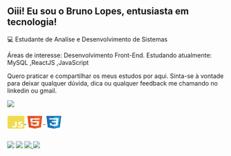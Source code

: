 ## Oiii! Eu sou o Bruno Lopes, entusiasta em tecnologia!

💻 Estudante de Analíse e Desenvolvimento de Sistemas


Áreas de interesse: Desenvolvimento Front-End.
Estudando atualmente: MySQL ,ReactJS ,JavaScript

Quero praticar e compartilhar os meus estudos por aqui. Sinta-se à vontade para deixar qualquer dúvida, dica ou qualquer feedback me chamando no linkedin ou gmail.



<div align="flex-start">
  <a href="https://github.com/Brunolops">
  <img height="180em" src="https://github-readme-stats.vercel.app/api?username=BrunoLops&show_icons=true&theme=dracula&include_all_commits=true&count_private=true"/>
  
</div>
  
<div style="display: inline_block"><br>
  <img align="center" alt="Bruno-Js" height="30" width="40" src="https://raw.githubusercontent.com/devicons/devicon/master/icons/javascript/javascript-plain.svg">
  <img align="center" alt="Bruno-HTML" height="30" width="40" src="https://raw.githubusercontent.com/devicons/devicon/master/icons/html5/html5-original.svg">
  <img align="center" alt="Bruno-CSS" height="30" width="40" src="https://raw.githubusercontent.com/devicons/devicon/master/icons/css3/css3-original.svg">  
</div>
  
  ##
 
<div> 

  <a href = "mailto:brunooliveira99874@hotmail.com"><img src="https://img.shields.io/badge/Microsoft_Outlook-0078D4?style=for-the-badge&logo=microsoft-outlook&logoColor=white" target="_blank"></a>
  <a href="https://www.linkedin.com/in/bruno-oliveira-b97200128/" target="_blank"><img src="https://img.shields.io/badge/-LinkedIn-%230077B5?style=for-the-badge&logo=linkedin&logoColor=white" target="_blank"></a>
 <a href="https://discord.gg/NqujkQgB" target="_blank"><img src="https://img.shields.io/badge/Discord-7289DA?style=for-the-badge&logo=discord&logoColor=white" target="_blank">
 <a href="https://api.whatsapp.com/send?phone=5577988594083&text=Seja%20bem-vindo%20ao%20meu%20wpp" target="_blank"><img src="https://img.shields.io/badge/WhatsApp-25D366?style=for-the-badge&logo=whatsapp&logoColor=white" target="_blank"></a> 

